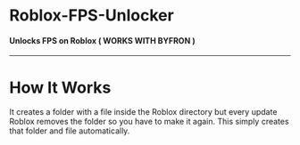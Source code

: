 # Roblox-FPS-Unlocker
#### Unlocks FPS on Roblox ( WORKS WITH BYFRON )

---

# How It Works
It creates a folder with a file inside the Roblox directory but every update Roblox
removes the folder so you have to make it again. This simply creates that folder
and file automatically.
